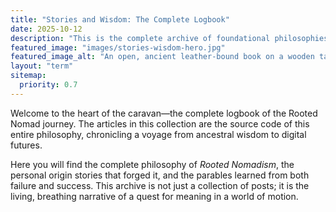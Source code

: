 ```yaml
---
title: "Stories and Wisdom: The Complete Logbook"
date: 2025-10-12
description: "This is the complete archive of foundational philosophies and personal narratives that form the heart of Rooted Nomadism. Explore every story, from origin myths to hard-won epiphanies, that bridges ancestral wisdom with digital horizons."
featured_image: "images/stories-wisdom-hero.jpg"
featured_image_alt: "An open, ancient leather-bound book on a wooden table. From its pages, a glowing, intricate root system grows outwards, symbolizing how personal narratives are the living source of the Rooted Nomadism philosophy."
layout: "term"
sitemap:
  priority: 0.7
---
```


Welcome to the heart of the caravan—the complete logbook of the Rooted Nomad journey. The articles in this collection are the source code of this entire philosophy, chronicling a voyage from ancestral wisdom to digital futures.

Here you will find the complete philosophy of *Rooted Nomadism*, the personal origin stories that forged it, and the parables learned from both failure and success. This archive is not just a collection of posts; it is the living, breathing narrative of a quest for meaning in a world of motion.